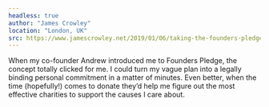 ```yaml
---
headless: true
author: "James Crowley"
location: "London, UK"
src: https://www.jamescrowley.net/2019/01/06/taking-the-founders-pledge/
---
```

When my co-founder Andrew introduced me to Founders Pledge, the concept totally clicked for me. I could turn my vague plan into a legally binding personal commitment in a matter of minutes. Even better, when the time (hopefully!) comes to donate they’d help me figure out the most effective charities to support the causes I care about.